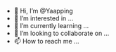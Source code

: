 - 👋 Hi, I’m @Yaapping
- 👀 I’m interested in ...
- 🌱 I’m currently learning ...
- 💞️ I’m looking to collaborate on ...
- 📫 How to reach me ...

<!---
Yaapping/Yaapping is a ✨ special ✨ repository because its `README.md` (this file) appears on your GitHub profile.
You can click the Preview link to take a look at your changes.
--->
